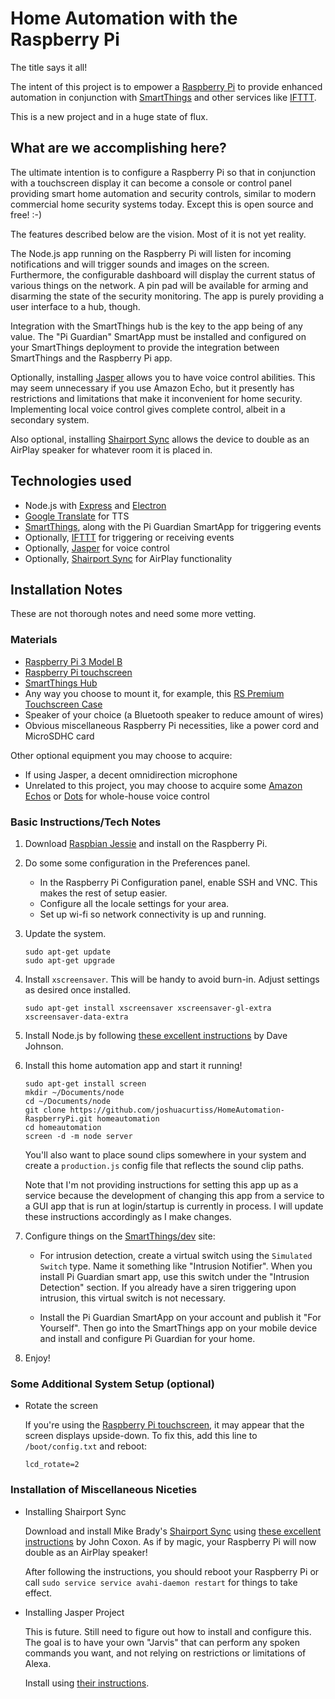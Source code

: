 # Home Automation with the Raspberry Pi #

The title says it all!

The intent of this project is to empower a [Raspberry Pi](https://www.raspberrypi.org) 
to provide enhanced automation in conjunction with [SmartThings](https://www.smartthings.com) 
and other services like [IFTTT](https://ifttt.com).

This is a new project and in a huge state of flux.

## What are we accomplishing here? ##

The ultimate intention is to configure a Raspberry Pi so that in conjunction with a touchscreen display
it can become a console or control panel providing smart home automation and security controls, similar
to modern commercial home security systems today. Except this is open source and free! :-) 

The features described below are the vision. Most of it is not yet reality.

The Node.js app running on the Raspberry Pi will listen for incoming notifications and will trigger 
sounds and images on the screen. Furthermore, the configurable dashboard will display the current status
of various things on the network. A pin pad will be available for arming and disarming the state of the
security monitoring. The app is purely providing a user interface to a hub, though. 

Integration with the SmartThings hub is the key to the app being of any value. The "Pi Guardian" SmartApp 
must be installed and configured on your SmartThings deployment to provide the integration between 
SmartThings and the Raspberry Pi app.

Optionally, installing [Jasper](http://jasperproject.github.io) allows you to have voice control abilities. 
This may seem unnecessary if you use Amazon Echo, but it presently has restrictions and limitations that 
make it inconvenient for home security. Implementing local voice control gives complete control, albeit in 
a secondary system.

Also optional, installing [Shairport Sync](https://github.com/mikebrady/shairport-sync) allows the device to
double as an AirPlay speaker for whatever room it is placed in.

## Technologies used ##

  * Node.js with [Express](http://expressjs.com) and [Electron](http://electron.atom.io)
  * [Google Translate](https://translate.google.com) for TTS
  * [SmartThings](https://www.smartthings.com), along with the Pi Guardian SmartApp for triggering events
  * Optionally, [IFTTT](https://ifttt.com) for triggering or receiving events
  * Optionally, [Jasper](http://jasperproject.github.io) for voice control 
  * Optionally, [Shairport Sync](https://github.com/mikebrady/shairport-sync) for AirPlay functionality

## Installation Notes ##

These are not thorough notes and need some more vetting. 

### Materials ###

  * [Raspberry Pi 3 Model B](https://www.raspberrypi.org/products/raspberry-pi-3-model-b)
  * [Raspberry Pi touchscreen](https://www.raspberrypi.org/products/raspberry-pi-touch-display)
  * [SmartThings Hub](https://www.smartthings.com)
  * Any way you choose to mount it, for example, this [RS Premium Touchscreen Case](https://www.amazon.com/dp/B01GQFUWIC)
  * Speaker of your choice (a Bluetooth speaker to reduce amount of wires)
  * Obvious miscellaneous Raspberry Pi necessities, like a power cord and MicroSDHC card

Other optional equipment you may choose to acquire:

  * If using Jasper, a decent omnidirection microphone
  * Unrelated to this project, you may choose to acquire some [Amazon Echos](https://www.amazon.com/echo) or 
    [Dots](https://www.amazon.com/dot) for whole-house voice control

### Basic Instructions/Tech Notes ###

1. Download [Raspbian Jessie](https://www.raspberrypi.org/downloads/raspbian) and install on the Raspberry Pi.

2. Do some some configuration in the Preferences panel. 
   * In the Raspberry Pi Configuration panel, enable SSH and VNC. This makes the rest of setup easier.
   * Configure all the locale settings for your area.
   * Set up wi-fi so network connectivity is up and running.

3. Update the system.

   ```
   sudo apt-get update
   sudo apt-get upgrade
   ```

4. Install `xscreensaver`. This will be handy to avoid burn-in. Adjust settings as desired once installed.

   ```
   sudo apt-get install xscreensaver xscreensaver-gl-extra xscreensaver-data-extra
   ```

5. Install Node.js by following
   [these excellent instructions](http://thisdavej.com/beginners-guide-to-installing-node-js-on-a-raspberry-pi/#install-node)
   by Dave Johnson.

6. Install this home automation app and start it running!
   ```
   sudo apt-get install screen
   mkdir ~/Documents/node
   cd ~/Documents/node
   git clone https://github.com/joshuacurtiss/HomeAutomation-RaspberryPi.git homeautomation
   cd homeautomation
   screen -d -m node server
   ```
   You'll also want to place sound clips somewhere in your system and create a `production.js` config file
   that reflects the sound clip paths.

   Note that I'm not providing instructions for setting this app up as a service because the development of
   changing this app from a service to a GUI app that is run at login/startup is currently in process. I will 
   update these instructions accordingly as I make changes.

7. Configure things on the [SmartThings/dev](http://developer.smartthings.com) site:

   * For intrusion detection, create a virtual switch using the `Simulated Switch` type. Name it something like
     "Intrusion Notifier". When you install Pi Guardian smart app, use this switch under the "Intrusion Detection"
     section. If you already have a siren triggering upon intrusion, this virtual switch is not necessary. 

   * Install the Pi Guardian SmartApp on your account and publish it "For Yourself". Then go into the SmartThings 
     app on your mobile device and install and configure Pi Guardian for your home.
   
8. Enjoy!

### Some Additional System Setup (optional) ###

* Rotate the screen

  If you're using the [Raspberry Pi touchscreen](https://www.raspberrypi.org/products/raspberry-pi-touch-display),
  it may appear that the screen displays upside-down. To fix this, add this line to `/boot/config.txt` and reboot:
  ```
  lcd_rotate=2
  ```

### Installation of Miscellaneous Niceties ###

* Installing Shairport Sync

  Download and install Mike Brady's [Shairport Sync](https://github.com/mikebrady/shairport-sync) using 
  [these excellent instructions](http://www.chickensinenvelopes.net/2016/02/airplay-receiver-with-raspbian-jessie)
  by John Coxon. As if by magic, your Raspberry Pi will now double as an AirPlay speaker!

  After following the instructions, you should reboot your Raspberry Pi or call `sudo service service avahi-daemon restart`
  for things to take effect.

* Installing Jasper Project

  This is future. Still need to figure out how to install and configure this. The goal is to have your own "Jarvis" that
  can perform any spoken commands you want, and not relying on restrictions or limitations of Alexa.

  Install using [their instructions](http://jasperproject.github.io/documentation/installation).